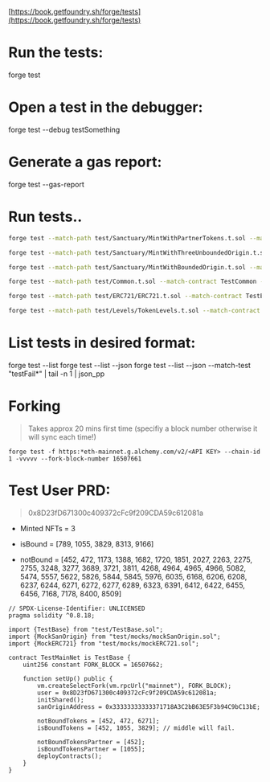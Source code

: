 [https://book.getfoundry.sh/forge/tests](https://book.getfoundry.sh/forge/tests)

# Run the tests:

forge test

# Open a test in the debugger:

forge test --debug testSomething

# Generate a gas report:

forge test --gas-report

# Run tests..

```bash
forge test --match-path test/Sanctuary/MintWithPartnerTokens.t.sol --match-contract TestMintWithPartnerTokens  --match-test "testFailMintNotOwnedOrigin*" -vvvvv

forge test --match-path test/Sanctuary/MintWithThreeUnboundedOrigin.t.sol --match-contract TestMintWithThreeUnBounded  --match-test "testSendNFTToSanctuaryAddress*" -vvvvv

forge test --match-path test/Sanctuary/MintWithBoundedOrigin.t.sol --match-contract TestMintWithSoulBound  --match-test "testUpgradeTokenLevelSoulBound*" -vvvvv

forge test --match-path test/Common.t.sol --match-contract TestCommon --match-test "testSendNFTToSanctuaryAddress*" -vvvvv

forge test --match-path test/ERC721/ERC721.t.sol --match-contract TestERC721  --match-test "testWalletOfOwner*" -vvvvv

forge test --match-path test/Levels/TokenLevels.t.sol --match-contract TestLevels  --match-test "testUserMaxTokenLevel*" -vvvvv

```

# List tests in desired format:

forge test --list
forge test --list --json
forge test --list --json --match-test "testFail*" | tail -n 1 | json_pp

# Forking 

 > Takes approx 20 mins first time (specifiy a block number otherwise it will sync each time!)

`forge test -f https:*eth-mainnet.g.alchemy.com/v2/<API KEY> --chain-id 1 -vvvvv --fork-block-number 16507661`

# Test User PRD:

> 0x8D23fD671300c409372cFc9f209CDA59c612081a

* Minted NFTs = 3

* isBound = [789, 1055, 3829, 8313, 9166]

* notBound = [452, 472, 1173, 1388, 1682, 1720, 1851, 2027, 2263, 2275, 2755, 3248, 3277, 3689, 3721, 3811, 4268, 4964, 4965, 4966, 5082, 5474, 5557, 5622, 5826, 5844, 5845, 5976, 6035, 6168, 6206, 6208, 6237, 6244, 6271, 6272, 6277, 6289, 6323, 6391, 6412, 6422, 6455, 6456, 7168, 7178, 8400, 8509]


```solidity
// SPDX-License-Identifier: UNLICENSED
pragma solidity ^0.8.18;

import {TestBase} from "test/TestBase.sol";
import {MockSanOrigin} from "test/mocks/mockSanOrigin.sol";
import {MockERC721} from "test/mocks/mockERC721.sol";

contract TestMainNet is TestBase {
    uint256 constant FORK_BLOCK = 16507662;

    function setUp() public {
        vm.createSelectFork(vm.rpcUrl("mainnet"), FORK_BLOCK);
        user = 0x8D23fD671300c409372cFc9f209CDA59c612081a;
        initShared();
        sanOriginAddress = 0x33333333333371718A3C2bB63E5F3b94C9bC13bE;

        notBoundTokens = [452, 472, 6271];
        isBoundTokens = [452, 1055, 3829]; // middle will fail.

        notBoundTokensPartner = [452];
        isBoundTokensPartner = [1055];
        deployContracts();
    }
}

```